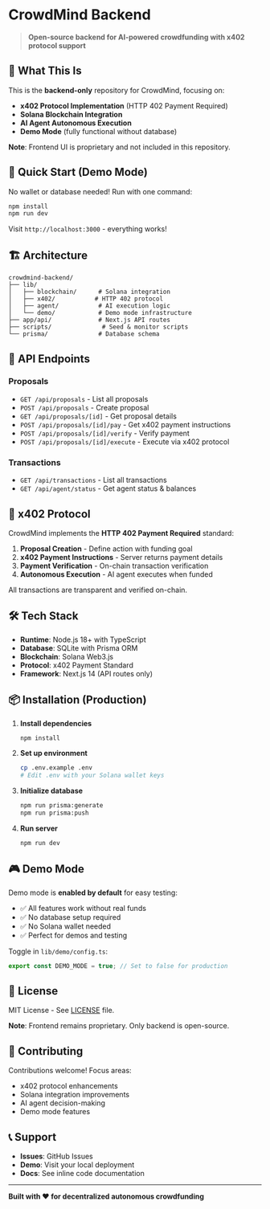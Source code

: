# CrowdMind Backend

> **Open-source backend for AI-powered crowdfunding with x402 protocol support**

## 🎯 What This Is

This is the **backend-only** repository for CrowdMind, focusing on:
- **x402 Protocol Implementation** (HTTP 402 Payment Required)
- **Solana Blockchain Integration**
- **AI Agent Autonomous Execution**
- **Demo Mode** (fully functional without database)

**Note**: Frontend UI is proprietary and not included in this repository.

## 🚀 Quick Start (Demo Mode)

No wallet or database needed! Run with one command:

```bash
npm install
npm run dev
```

Visit `http://localhost:3000` - everything works!

## 🏗️ Architecture

```
crowdmind-backend/
├── lib/
│   ├── blockchain/      # Solana integration
│   ├── x402/           # HTTP 402 protocol
│   ├── agent/           # AI execution logic
│   └── demo/            # Demo mode infrastructure
├── app/api/             # Next.js API routes
├── scripts/              # Seed & monitor scripts
└── prisma/              # Database schema
```

## 📡 API Endpoints

### Proposals
- `GET /api/proposals` - List all proposals
- `POST /api/proposals` - Create proposal
- `GET /api/proposals/[id]` - Get proposal details
- `POST /api/proposals/[id]/pay` - Get x402 payment instructions
- `POST /api/proposals/[id]/verify` - Verify payment
- `POST /api/proposals/[id]/execute` - Execute via x402 protocol

### Transactions
- `GET /api/transactions` - List all transactions
- `GET /api/agent/status` - Get agent status & balances

## 🔑 x402 Protocol

CrowdMind implements the **HTTP 402 Payment Required** standard:

1. **Proposal Creation** - Define action with funding goal
2. **x402 Payment Instructions** - Server returns payment details
3. **Payment Verification** - On-chain transaction verification
4. **Autonomous Execution** - AI agent executes when funded

All transactions are transparent and verified on-chain.

## 🛠️ Tech Stack

- **Runtime**: Node.js 18+ with TypeScript
- **Database**: SQLite with Prisma ORM
- **Blockchain**: Solana Web3.js
- **Protocol**: x402 Payment Standard
- **Framework**: Next.js 14 (API routes only)

## 📦 Installation (Production)

1. **Install dependencies**
   ```bash
   npm install
   ```

2. **Set up environment**
   ```bash
   cp .env.example .env
   # Edit .env with your Solana wallet keys
   ```

3. **Initialize database**
   ```bash
   npm run prisma:generate
   npm run prisma:push
   ```

4. **Run server**
   ```bash
   npm run dev
   ```

## 🎮 Demo Mode

Demo mode is **enabled by default** for easy testing:

- ✅ All features work without real funds
- ✅ No database setup required
- ✅ No Solana wallet needed
- ✅ Perfect for demos and testing

Toggle in `lib/demo/config.ts`:
```typescript
export const DEMO_MODE = true; // Set to false for production
```

## 📄 License

MIT License - See [LICENSE](./LICENSE) file.

**Note**: Frontend remains proprietary. Only backend is open-source.

## 🤝 Contributing

Contributions welcome! Focus areas:
- x402 protocol enhancements
- Solana integration improvements
- AI agent decision-making
- Demo mode features

## 📞 Support

- **Issues**: GitHub Issues
- **Demo**: Visit your local deployment
- **Docs**: See inline code documentation

---

**Built with ❤️ for decentralized autonomous crowdfunding**

